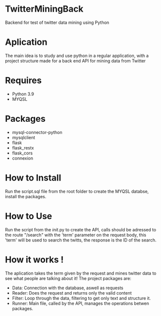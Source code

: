 # TwitterMiningBack
 Backend for test of twitter data mining using Python

# Aplication
 The main idea is to study and use python in a regular application, with a project structure made for a back end API for mining data from Twitter

# Requires
- Python 3.9
- MYQSL

# Packages
- mysql-connector-python
- mysqlclient
- flask
- flask_restx
- flask_cors
- connexion

# How to Install
 Run the script.sql file from the root folder to create the MYQSL databse, install the packages.

# How to Use
 Run the script from the _init_.py to create the API, calls should be adressed to the route "/search" with the 'term' parameter on the request body, this 'term' will be used to search the twitts, the response is the ID of the search.

# How it works !
 The aplication takes the term given by the request and mines twitter data to see what people are talking about it! The project packages are:
 - Data: Connection with the database, aswell as requests
 - Reader: Does the request and returns only the valid content 
 - Filter: Loop through the data, filtering to get only text and structure it.
 - Runner: Main file, called by the API, manages the operations betwen packages.
